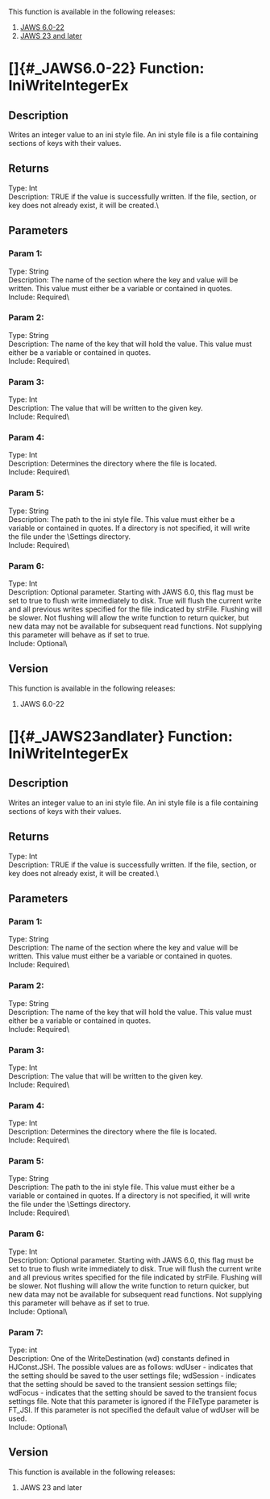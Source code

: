 This function is available in the following releases:

1.  [JAWS 6.0-22](#_JAWS6.0-22)
2.  [JAWS 23 and later](#_JAWS23andlater)

# []{#_JAWS6.0-22} Function: IniWriteIntegerEx

## Description

Writes an integer value to an ini style file. An ini style file is a
file containing sections of keys with their values.

## Returns

Type: Int\
Description: TRUE if the value is successfully written. If the file,
section, or key does not already exist, it will be created.\

## Parameters

### Param 1:

Type: String\
Description: The name of the section where the key and value will be
written. This value must either be a variable or contained in quotes.\
Include: Required\

### Param 2:

Type: String\
Description: The name of the key that will hold the value. This value
must either be a variable or contained in quotes.\
Include: Required\

### Param 3:

Type: Int\
Description: The value that will be written to the given key.\
Include: Required\

### Param 4:

Type: Int\
Description: Determines the directory where the file is located.\
Include: Required\

### Param 5:

Type: String\
Description: The path to the ini style file. This value must either be a
variable or contained in quotes. If a directory is not specified, it
will write the file under the \\Settings directory.\
Include: Required\

### Param 6:

Type: Int\
Description: Optional parameter. Starting with JAWS 6.0, this flag must
be set to true to flush write immediately to disk. True will flush the
current write and all previous writes specified for the file indicated
by strFile. Flushing will be slower. Not flushing will allow the write
function to return quicker, but new data may not be available for
subsequent read functions. Not supplying this parameter will behave as
if set to true.\
Include: Optional\

## Version

This function is available in the following releases:

1.  JAWS 6.0-22

# []{#_JAWS23andlater} Function: IniWriteIntegerEx

## Description

Writes an integer value to an ini style file. An ini style file is a
file containing sections of keys with their values.

## Returns

Type: Int\
Description: TRUE if the value is successfully written. If the file,
section, or key does not already exist, it will be created.\

## Parameters

### Param 1:

Type: String\
Description: The name of the section where the key and value will be
written. This value must either be a variable or contained in quotes.\
Include: Required\

### Param 2:

Type: String\
Description: The name of the key that will hold the value. This value
must either be a variable or contained in quotes.\
Include: Required\

### Param 3:

Type: Int\
Description: The value that will be written to the given key.\
Include: Required\

### Param 4:

Type: Int\
Description: Determines the directory where the file is located.\
Include: Required\

### Param 5:

Type: String\
Description: The path to the ini style file. This value must either be a
variable or contained in quotes. If a directory is not specified, it
will write the file under the \\Settings directory.\
Include: Required\

### Param 6:

Type: Int\
Description: Optional parameter. Starting with JAWS 6.0, this flag must
be set to true to flush write immediately to disk. True will flush the
current write and all previous writes specified for the file indicated
by strFile. Flushing will be slower. Not flushing will allow the write
function to return quicker, but new data may not be available for
subsequent read functions. Not supplying this parameter will behave as
if set to true.\
Include: Optional\

### Param 7:

Type: int\
Description: One of the WriteDestination (wd) constants defined in
HJConst.JSH. The possible values are as follows: wdUser - indicates that
the setting should be saved to the user settings file; wdSession -
indicates that the setting should be saved to the transient session
settings file; wdFocus - indicates that the setting should be saved to
the transient focus settings file. Note that this parameter is ignored
if the FileType parameter is FT_JSI. If this parameter is not specified
the default value of wdUser will be used.\
Include: Optional\

## Version

This function is available in the following releases:

1.  JAWS 23 and later
